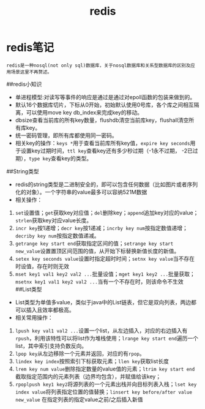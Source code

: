 ﻿---
layout: post
title: redis
---
# redis笔记
    redis是一种nosql(not only sql)数据库，关于nosql数据库和关系型数据库的区别及应用场景这里不再赘述。

##redis小知识
  * 单进程模型:对读写等事件的响应是通过是通过对epoll函数的包装来做到的。
  * 默认16个数据库切片，下标从0开始，初始默认使用0号库，各个库之间相互隔离，可以使用move key db_index来完成key的移动。
  * dbsize查看当前库的所有key数量，flushdb清空当前库key，flushall清空所有库key。
  * 统一密码管理，即所有库都使用同一密码。
  * 相关key的操作：`keys *`用于查看当前库所有key值，`expire key seconds`用于设置key过期时间，`ttl key`查看key还有多少秒过期（-1永不过期， -2已过期），`type key`查看key的类型。
  
##String类型
  * redis的string类型是二进制安全的，即可以包含任何数据（比如图片或者序列化的对象）。一个字符串的value最多可以容纳521M数据
  * 相关操作：
  1. `set`设置值；`get`获取key对应值；`del`删除key；`append`追加key对应的value；`strlen`获取key对应value长度。
  2. `incr key`按1递增；`decr key`按1递减；`incrby key num`按指定数值递增；`decriby key num`按指定数值递减。
  3. `getrange key start end`获取指定区间的值；`setrange key start new_value`设置置顶区间范围的值，从开始下标替换新值长度的新值。
  4. `setex key seconds value`设置时指定超时时间；`setnx key value`当不存在时设值，存在时则无效
  5. `mset key1 val1 key2 val2 ...`批量设值；`mget key1 key2 ...`批量获取；`msetnx key1 val1 key2 val2 ...`当有一个不存在时，则该命令不生效
##List类型
* List类型为单值多value，类似于java中的List链表，但它是双向列表，两边都可以插入且效率都极高。
* 相关常用操作：
1. `lpush key val1 val2 ...`设置一个list，从左边插入，对应的右边插入有`rpush`，利用该特性可以将list作为堆栈使用；`lrange key start end`遍历一个list，其中索引支持负数反向。
2. `lpop key`从左边移除一个元素并返回，对应的有`rpop`。
3. `lindex key index`按照索引下标获取元素；`llen key`获取list长度
4. `lrem key num value`删除指定数量的value值的元素；`ltrim key start end`截取指定范围内的元素列表（边界均包含），并赋值给该key；
5. `rpoplpush key1 key2`将源列表的一个元素出栈并向目标列表入栈；`lset key index value`将列表指定位置的值替换；`linsert key before/after value new_value` 在指定列表的指定value之前/之后插入新值






